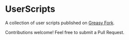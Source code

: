 # UserScripts

A collection of user scripts published on [Greasy Fork](https://greasyfork.org/users/1425911).

Contributions welcome! Feel free to submit a Pull Request.
